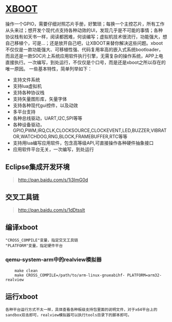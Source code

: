 # [XBOOT](http://xboot.github.io)
操作一个GPIO，需要仔细对照芯片手册，好繁琐；每换一个主控芯片，所有工作从头来过；想开发个现代点支持各种动效的UI，发现几乎是不可能的事情；各种协议栈有如天书一样，阅读都困难，何谈编写；虚拟机技术很流行，功能强大，想自己移植个，可是...；还是放开自己吧，让XBOOT来替你解决这些问题。xboot不仅仅是一款功能强大、可移植性强、代码复用率高的嵌入式系统bootloader，而且还是一款SOC片上系统应用软件执行引擎，无需复杂的操作系统，APP上电直接执行。一次编写，到处运行，不仅仅是个口号，而是还是xboot之所以存在的唯一原因。
一些基本特性，简单列举如下：
  - 支持文件系统
  - 支持lua虚拟机
  - 支持各种协议栈
  - 支持矢量图形库，矢量字体
  - 支持各种现代gui控件，以及动效
  - 多平台支持
  - 各种总线驱动，UART,I2C,SPI等等
  - 各种设备驱动，GPIO,PWM,IRQ,CLK,CLOCKSOURCE,CLOCKEVENT,LED,BUZZER,VIBRATOR,WATCHDOG,RNG,BLOCK,FRAMEBUFFER,RTC等等
  - 支持用lua编写应用软件，包含高等级API,可直接操作各种硬件抽象接口
  - 应用软件平台无关，一次编写，到处运行

## Eclipse集成开发环境
> http://pan.baidu.com/s/1i3ImG0d

## 交叉工具链
> http://pan.baidu.com/s/1dDtssIt

## 编译xboot
	"CROSS_COMPILE"变量，指定交叉工具链
	"PLATFORM"变量，指定硬件平台
### qemu-system-arm中的realview模拟器
```
	make clean
	make CROSS_COMPILE=/path/to/arm-linux-gnueabihf- PLATFORM=arm32-realview
```
## 运行xboot
    各种平台运行方式不太一样，具体查看各种板级支持包里面的说明文件，对于x64平台上的sandbox双击即可，realview模拟器可以执行tools目录下的脚本即可。
